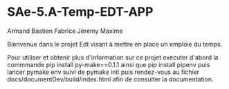 # SAe-5.A-Temp-EDT-APP
Armand
Bastien
Fabrice
Jérémy
Maxime

Bienvenue dans le projet Edt visant à mettre en place un emploie du temps.

Pour utiliser et obtenir plus d'information sur ce projet executer d'abord la commmande pip install py-make==0.1.1 ainsi que pip install pipenv
puis lancer pymake env suivi de pymake init puis rendez-vous au fichier docs/documentDev/build/index.html afin de consulter la documentation.
